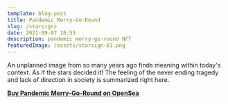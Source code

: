 ```yaml
---
template: blog-post
title: Pandemic Merry-Go-Round
slug: /starsigns
date: 2021-09-07 18:53
description: pandemic merry-go-round NFT
featuredImage: /assets/starsign-01.png
---
```

An unplanned image from so many years ago finds meaning within today's context. As if the stars decided it! The feeling of the never ending tragedy and lack of direction in society is summarized right here.

**[Buy Pandemic Merry-Go-Round on OpenSea](https://opensea.io/assets/0x495f947276749ce646f68ac8c248420045cb7b5e/75511496996509083340559006059282024395904634734945582606826898915046981632001)**
